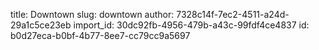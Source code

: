 title: Downtown
slug: downtown
author: 7328c14f-7ec2-4511-a24d-29a1c5ce23eb
import_id: 30dc92fb-4956-479b-a43c-99fdf4ce4837
id: b0d27eca-b0bf-4b77-8ee7-cc79cc9a5697
